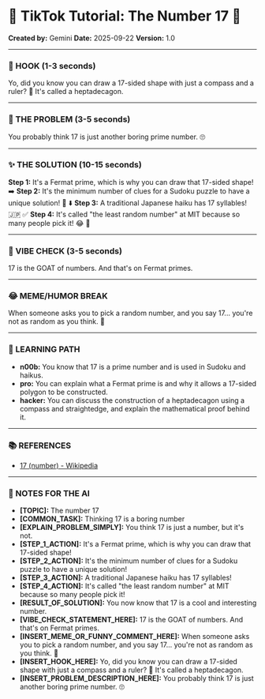 
# 🎵 TikTok Tutorial: The Number 17 🎵

**Created by:** Gemini
**Date:** 2025-09-22
**Version:** 1.0

---

### 🤩 HOOK (1-3 seconds)

Yo, did you know you can draw a 17-sided shape with just a compass and a ruler? 🤯 It's called a heptadecagon.

---

### 🤔 THE PROBLEM (3-5 seconds)

You probably think 17 is just another boring prime number. 🙄

---

### ✨ THE SOLUTION (10-15 seconds)

**Step 1:** It's a Fermat prime, which is why you can draw that 17-sided shape! ➡️
**Step 2:** It's the minimum number of clues for a Sudoku puzzle to have a unique solution! 🧩 ⬇️
**Step 3:** A traditional Japanese haiku has 17 syllables! 🇯🇵 ✅
**Step 4:** It's called "the least random number" at MIT because so many people pick it! 😂 🎉

---

### 💅 VIBE CHECK (3-5 seconds)

17 is the GOAT of numbers. And that's on Fermat primes.

---

### 😂 MEME/HUMOR BREAK

When someone asks you to pick a random number, and you say 17... you're not as random as you think. 🤡

---

### 🧠 LEARNING PATH

*   **n00b:** You know that 17 is a prime number and is used in Sudoku and haikus.
*   **pro:** You can explain what a Fermat prime is and why it allows a 17-sided polygon to be constructed.
*   **hacker:** You can discuss the construction of a heptadecagon using a compass and straightedge, and explain the mathematical proof behind it.

---

### 📚 REFERENCES

*   [17 (number) - Wikipedia](https://en.wikipedia.org/wiki/17_(number))

---

### 📝 NOTES FOR THE AI

*   **[TOPIC]:** The number 17
*   **[COMMON_TASK]:** Thinking 17 is a boring number
*   **[EXPLAIN_PROBLEM_SIMPLY]:** You think 17 is just a number, but it's not.
*   **[STEP_1_ACTION]:** It's a Fermat prime, which is why you can draw that 17-sided shape!
*   **[STEP_2_ACTION]:** It's the minimum number of clues for a Sudoku puzzle to have a unique solution!
*   **[STEP_3_ACTION]:** A traditional Japanese haiku has 17 syllables!
*   **[STEP_4_ACTION]:** It's called "the least random number" at MIT because so many people pick it!
*   **[RESULT_OF_SOLUTION]:** You now know that 17 is a cool and interesting number.
*   **[VIBE_CHECK_STATEMENT_HERE]:** 17 is the GOAT of numbers. And that's on Fermat primes.
*   **[INSERT_MEME_OR_FUNNY_COMMENT_HERE]:** When someone asks you to pick a random number, and you say 17... you're not as random as you think. 🤡
*   **[INSERT_HOOK_HERE]:** Yo, did you know you can draw a 17-sided shape with just a compass and a ruler? 🤯 It's called a heptadecagon.
*   **[INSERT_PROBLEM_DESCRIPTION_HERE]:** You probably think 17 is just another boring prime number. 🙄

